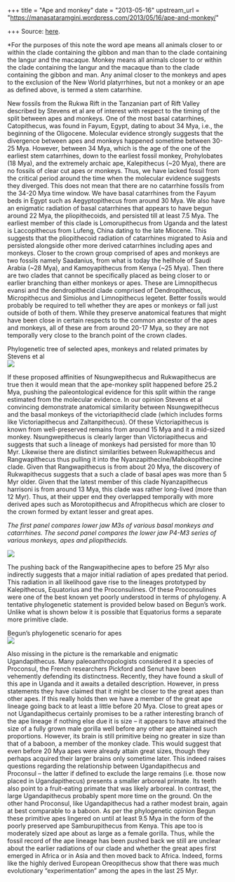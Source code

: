 +++
title = "Ape and monkey"
date = "2013-05-16"
upstream_url = "https://manasataramgini.wordpress.com/2013/05/16/ape-and-monkey/"

+++
Source: [here](https://manasataramgini.wordpress.com/2013/05/16/ape-and-monkey/).

\*For the purposes of this note the word ape means all animals closer to
or within the clade containing the gibbon and man than to the clade
containing the langur and the macaque. Monkey means all animals closer
to or within the clade containing the langur and the macaque than to the
clade containing the gibbon and man. Any animal closer to the monkeys
and apes to the exclusion of the New World platyrrhines, but not a
monkey or an ape as defined above, is termed a stem catarrhine.

New fossils from the Rukwa Rift in the Tanzanian part of Rift Valley
described by Stevens et al are of interest with respect to the timing of
the split between apes and monkeys. One of the most basal catarrhines,
Catopithecus, was found in Fayum, Egypt, dating to about 34 Mya, i.e.,
the beginning of the Oligocene. Molecular evidence strongly suggests
that the divergence between apes and monkeys happened sometime between
30-25 Mya. However, between 34 Mya, which is the age of the one of the
earliest stem catarrhines, down to the earliest fossil monkey,
Prohylobates (18 Mya), and the extremely archaic ape, Kalepithecus (\~20
Mya), there are no fossils of clear cut apes or monkeys. Thus, we have
lacked fossil from the critical period around the time when the
molecular evidence suggests they diverged. This does not mean that there
are no catarrhine fossils from the 34-20 Mya time window. We have basal
catarrhines from the Fayum beds in Egypt such as Aegyptopithecus from
around 30 Mya. We also have an enigmatic radiation of basal catarrhines
that appears to have begun around 22 Mya, the pliopithecoids, and
persisted till at least 7.5 Mya. The earliest member of this clade is
Lomorupithecus from Uganda and the latest is Laccopithecus from Lufeng,
China dating to the late Miocene. This suggests that the pliopithecoid
radiation of catarrhines migrated to Asia and persisted alongside other
more derived catarrhines including apes and monkeys. Closer to the crown
group comprised of apes and monkeys are two fossils namely Saadanius,
from what is today the hellhole of Saudi Arabia (\~28 Mya), and
Kamoyapithecus from Kenya (\~25 Mya). Then there are two clades that
cannot be specifically placed as being closer to or earlier branching
than either monkeys or apes. These are Limnopithecus evansi and the
dendropithecid clade comprised of Dendropithecus, Micropithecus and
Simiolus and Limnopithecus legetet. Better fossils would probably be
required to tell whether they are apes or monkeys or fall just outside
of both of them. While they preserve anatomical features that might have
been close in certain respects to the common ancestor of the apes and
monkeys, all of these are from around 20-17 Mya, so they are not
temporally very close to the branch point of the crown clades.

Phylogenetic tree of selected apes, monkeys and related primates by
Stevens et al  
[![](https://lh6.googleusercontent.com/-ZdUfhQPitOo/UZh1CnbXXPI/AAAAAAAACr4/RbS2V7l95xk/s640/Ape_monkey_trees.jpg)](https://picasaweb.google.com/lh/photo/KkGZKdFJf8Vl8l_qeF_Z4tMTjNZETYmyPJy0liipFm0?feat=embedwebsite)

If these proposed affinities of Nsungwepithecus and Rukwapithecus are
true then it would mean that the ape-monkey split happened before 25.2
Mya, pushing the paleontological evidence for this split within the
range estimated from the molecular evidence. In our opinion Stevens et
al convincing demonstrate anatomical similarity between Nsungwepithecus
and the basal monkeys of the victoriapithecid clade (which includes
forms like Victoriapithecus and Zaltanpithecus). Of these
Victoriapithecus is known from well-preserved remains from around 15 Mya
and it a mid-sized monkey. Nsungwepithecus is clearly larger than
Victoriapithecus and suggests that such a lineage of monkeys had
persisted for more than 10 Myr. Likewise there are distinct similarities
between Rukwapithecus and Rangwapithecus thus pulling it into the
Nyanzapithecine/Mabokopithecine clade. Given that Rangwapithecus is from
about 20 Mya, the discovery of Rukwapithecus suggests that a such a
clade of basal apes was more than 5 Myr older. Given that the latest
member of this clade Nyanzapithecus harrisoni is from around 13 Mya,
this clade was rather long-lived (more than 12 Myr). Thus, at their
upper end they overlapped temporally with more derived apes such as
Morotopithecus and Afropithecus which are closer to the crown formed by
extant lesser and great apes.

*The first panel compares lower jaw M3s of various basal monkeys and
catarrhines. The second panel compares the lower jaw P4-M3 series of
various monkeys, apes and pliopithecids.*

[![](https://lh4.googleusercontent.com/-rsTzrruemmk/UZXTQuR0f7I/AAAAAAAACrY/3SHC5PztaXM/s800/primate_molars.jpg)](https://picasaweb.google.com/lh/photo/sCVzersEJ0q-YCOamv1CFdMTjNZETYmyPJy0liipFm0?feat=embedwebsite)

The pushing back of the Rangwapithecine apes to before 25 Myr also
indirectly suggests that a major initial radiation of apes predated that
period. This radiation in all likelihood gave rise to the lineages
prototyped by Kalepithecus, Equatorius and the Proconsulines. Of these
Proconsulines were one of the best known yet poorly understood in terms
of phylogeny. A tentative phylogenetic statement is provided below based
on Begun’s work. Unlike what is shown below it is possible that
Equatorius forms a separate more primitive clade.

Begun’s phylogenetic scenario for apes  
[![](https://lh5.googleusercontent.com/-Nu_Ax-QV2FA/UZhxaHYoB5I/AAAAAAAACro/jooSe5QUJYQ/s640/Apetree.jpg)](https://picasaweb.google.com/lh/photo/X8f-9Bpsf5__WxizCPdD4tMTjNZETYmyPJy0liipFm0?feat=embedwebsite)

Also missing in the picture is the remarkable and enigmatic
Ugandapithecus. Many paleoanthropologists considered it a species of
Proconsul, the French researchers Pickford and Senut have been
vehemently defending its distinctness. Recently, they have found a skull
of this ape in Uganda and it awaits a detailed description. However, in
press statements they have claimed that it might be closer to the great
apes than other apes. If this really holds then we have a member of the
great ape lineage going back to at least a little before 20 Mya. Close
to great apes or not Ugandapithecus certainly promises to be a rather
interesting branch of the ape lineage if nothing else due it is size –
it appears to have attained the size of a fully grown male gorilla well
before any other ape attained such proportions. However, its brain is
still primitive being no greater in size than that of a baboon, a member
of the monkey clade. This would suggest that even before 20 Mya apes
were already attain great sizes, though they perhaps acquired their
larger brains only sometime later. This indeed raises questions
regarding the relationship between Ugandapithecus and Proconsul – the
latter if defined to exclude the large remains (i.e. those now placed in
Ugandapithecus) presents a smaller arboreal primate. Its teeth also
point to a fruit-eating primate that was likely arboreal. In contrast,
the large Ugandapithecus probably spent more time on the ground. On the
other hand Proconsul, like Ugandapithecus had a rather modest brain,
again at best comparable to a baboon. As per the phylogenetic opinion
Begun these primitive apes lingered on until at least 9.5 Mya in the
form of the poorly preserved ape Samburupithecus from Kenya. This ape
too is moderately sized ape about as large as a female gorilla. Thus,
while the fossil record of the ape lineage has been pushed back we still
are unclear about the earlier radiations of our clade and whether the
great apes first emerged in Africa or in Asia and then moved back to
Africa. Indeed, forms like the highly derived European Oreopithecus show
that there was much evolutionary “experimentation” among the apes in the
last 25 Myr.

